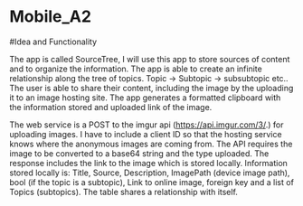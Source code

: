 # Mobile_A2

#Idea and Functionality

The app is called SourceTree, I will use this app to store sources of content and to organize the information. The app is able to create an infinite relationship along the tree of topics. Topic -> Subtopic -> subsubtopic etc.. 
The user is able to share their content, including the image by the uploading it to an image hosting site. The app generates a formatted clipboard with the information stored and uploaded link of the image. 


The web service is a POST to the imgur api (https://api.imgur.com/3/.) for uploading images. I have to include a client ID so that the hosting service knows where the anonymous images are coming from. The API requires the image to be converted to a base64 string and the type uploaded. The response includes the link to the image which is stored locally.
Information stored locally is: Title, Source, Description, ImagePath (device image path), bool (if the topic is a subtopic), Link to online image, foreign key and a list of Topics (subtopics). The table shares a relationship with itself.  
